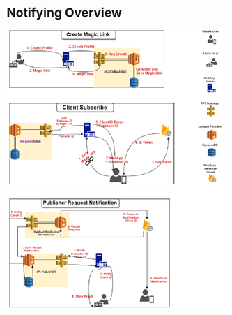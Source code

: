 # Notifying Overview 

![alt text](https://github.com/emersonjcarvalho/notifying/blob/gh-pages/docs/overview-architechture.png "Diagram Design Overview")
